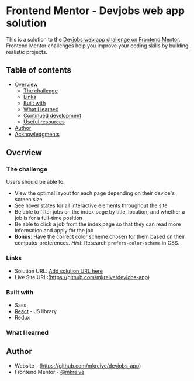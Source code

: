 # Frontend Mentor - Devjobs web app solution

This is a solution to the [Devjobs web app challenge on Frontend Mentor](https://www.frontendmentor.io/challenges/devjobs-web-app-HuvC_LP4l). Frontend Mentor challenges help you improve your coding skills by building realistic projects.

## Table of contents

-   [Overview](#overview)
    -   [The challenge](#the-challenge)
    -   [Links](#links)
    -   [Built with](#built-with)
    -   [What I learned](#what-i-learned)
    -   [Continued development](#continued-development)
    -   [Useful resources](#useful-resources)
-   [Author](#author)
-   [Acknowledgments](#acknowledgments)

## Overview

### The challenge

Users should be able to:

-   View the optimal layout for each page depending on their device's screen size
-   See hover states for all interactive elements throughout the site
-   Be able to filter jobs on the index page by title, location, and whether a job is for a full-time position
-   Be able to click a job from the index page so that they can read more information and apply for the job
-   **Bonus**: Have the correct color scheme chosen for them based on their computer preferences. _Hint_: Research `prefers-color-scheme` in CSS.

### Links

-   Solution URL: [Add solution URL here](https://your-solution-url.com)
-   Live Site URL:(https://github.com/mkreive/devjobs-app)

### Built with

-   Sass
-   [React](https://reactjs.org/) - JS library
-   Redux

### What I learned

## Author

-   Website - (https://github.com/mkreive/devjobs-app)
-   Frontend Mentor - [@mkreive](https://www.frontendmentor.io/profile/mkreive)
